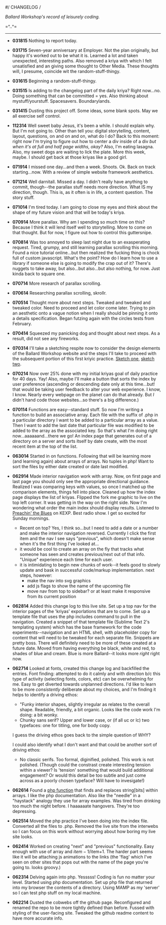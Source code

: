 #/ CHANGELOG /

_Ballard Workshop's record of leisurely coding._

=^..^=
_____

* __031815__ Nothing to report today. 

* __031715__ Seven-year anniversary at Employer. Not the plan originally, but happy it's worked out to be what it is. Learned a lot and taken unexpected, interesting paths. Also removed a kriya with which I felt unsatisfied and an giving some thought to Other Media. These thoughts will, I presume, coincide wit the random-stuff-thingy.

* __031615__ Beginning a random-stuff-thingy. 

* __031515__ Is adding to the changelog part of the daily kriya? Right now...no. Doing something that can be committed = yes. Also thinking about mystuff/yourstuff. Spacesavers. Boundarylands.

* __031415__ Dusting this project off. Some ideas, some blank spots. May we all exercise self control.

* __112314__ Well sweet baby Jesus, it's been a while. I should explain why. But I'm not going to. Other than tell you: digital storytelling, content, layout, questions, on and on and on, what do I do? Back to this moment: right now I'm trying to figure out how to center a div inside of a div _but when it's at full and half page widths, okay?_ Also, I'm eating lasagna. Also, my sweet dogs are waiting to lick the plate. More this week, maybe. I should get back at those kriyas like a good girl. 

* __071914__ I missed one day...and then a week. Shoots. Ok. Back on track starting...now. With a review of simple website framework aesthetics.

* __071214__ Well darnitall. Missed a day. I didn't really have anything to commit, though--the parallax stuff needs more direction. What IS my direction, though. This is, as it often is in life, a content question. The story stuff. 

* __071014__ I'm tired today. I am going to close my eyes and think about the shape of my future vision and that will be today's kriya.

* __070914__ More parallax. Why am I spending so much time on this? Because I think it will lend itself well to storytelling. More to come on that thought. But for now, I figure out how to control this guttersnipe.

* __070814__ Was too annoyed to sleep last night due to an exasperating request. Tired, grumpy, and still learning parallax scrolling this morning. Found a nice tutorial online...but then realized the fucking thing is chock full of custom javascript. What's the point? How do I learn how to use a library if someone else is going to modify the crap out of it? There's nuggets to take away, but also...but also...but also nothing, for now. Just kinda back to square one. 

* __070714__ More research of parallax scrolling. 

* __070614__ Researching parallax scrolling, skrollr.

* __070514__ Thought more about next steps. Tweaked and tweaked and tweaked color. Need to proceed and let color come later. Trying to pin an aesthetic onto a vague notion when I really should be pinning it onto a details specification. Began futzing again with the circles tests from February. 

* __070414__ Squeezed my panicking dog and thought about next steps. As a result, did not see any fireworks.

* __070314__ I'll take a sketching respite now to consider the design elements of the Ballard Workshop website and the steps I'll take to proceed with the subsequent portion of this first kriyic practice. [Sketch one](http://ballardworkshop.com/_img/sketch1_070314.jpg), [sketch two](http://ballardworkshop.com/_img/sketch2_070314.jpg).

* __070214__ Now over 25% done with my initial kriyas goal of daily practice for 40 days. Yay! Also, maybe I'll make a button that sorts the index by user preference (ascending or descending date only at this time...but! that would be taking user feedback to alter your web experience. I know, I know. Nearly every webpage on the planet can do that already. But _I_ didn't hand code those websites...so there's a big difference.)

* __070114__ Functions are easy--standard stuff. So now I'm writing a function to build an associative array. Each file with the suffix of .php in a particular directory I want to be added to a particular array as a value. Then I want to add the last date that particular file was modified to be added to the array as the associated key. So that's what I'm doing right now...aaaaaand...there we go! An index page that generates out of a directory on a server and sorts itself by date create, with the most recent item at the top of the list.

* __063014__ Started in on functions. Following that will be learning more (and learning again) about arrays of arrays. No tuples in php! Want to sort the files by either date created or date last modified.

* __062914__ Made interior navigation work with array. Now, on first page and last page you should only see the appropriate directional guidance. Realized I was comparing keys with values, so once I matched up the comparison elements, things fell into place. Cleaned up how the index page displays the list of kriyas. Flipped the fork me graphic to live on the top left corner. It was getting in the way on the right side. Now I'm wondering what order the main index should display results. Listened to [Preachin' the Blues](http://kexp.org/programs/PreachintheBlues) on KEXP. Best radio show. I get so excited for Sunday mornings.
  * Recent on top? Yes, I think so...but I need to add a date or a number and make the interior navigation reversed. Currently I click the first item and the nav I see says "previous", which doesn't make sense when it's the first thing I've looked at...
  * it would be cool to create an array on the fly that tracks what someone has seen and creates previous/next out of that info. "Unique" experience each time for each user.
  * it is intimidating to begin new chunks of work--it feels good to slowly update and bask in successful code/markup implementation. next steps, however:
      * make the nav into svg graphics
      * add js flags to show the name of the upcoming file
      * move nav from top to sidebar? or at least make it responsive from its current position


* __062814__ Added this change log to this live site. Set up a top nav for the interior pages of the 'kriyas' exporlations that are to come. Set up a template file that uses the php includes command to pull in the navigation. Created a snippet of that template file (Sublime Text 2's templating system) which has the base framework for the code experiments--navigation and an HTML shell, with placeholder copy for content that will need to be tweaked for each separate file. Snippets are pretty boss. There will definitely need to be more of these created at a future date. Moved from having everything be black, white and red, to shades of blue and cream. Blue is more Ballard--it looks more _right_ right now. 

* __062714__ Looked at fonts, created this change log and backfilled the entries. Font finding: attempted to do it calmly and with direction b/c this type of activity (selecting fonts, colors, etc) can be overwhelming for me. Easy to get diverted towards unplanned directions. I'd like to learn to be more _consistently_ deliberate about my choices, and I'm finding it helps to identify a driving ethos: 
  * "Funky interior shapes, slightly irregular as relates to the overall shape. Readable, friendly, a bit organic. Looks like the code work I'm doing: a bit wonky.
  * Chunky sans serif? Upper and lower case, or (if all uc or lc) two typefaces: one for titling, one for body copy. 
  
  I guess the driving ethos goes back to the simple question of WHY? 

  I could also identify what I don't want and that could be another sort of driving ethos:
  
   * No classic serifs. Too formal, diginified, polished. This work is not polished. (Though could the constrast create interesting tension within a viewer? Is 'tension' something that would build additional engagement? Or would this detail be too subtle and just come across as a poorly chosen typeface? Will have to invesigate!)

* __062614__ Found a [php function](http://www.php.net/manual/en/function.str-replace.php) that finds and replaces string[bits] within arrays. I like the php documentation. Also like the "needle" in a "haystack" analogy they use for array examples. Was tired from drinking too much the night before. I haaaaaate hangovers. They're too depressing.

* __062514__ Moved the php practice I've been doing into the index file. Converted all the files to .php. Removed the live site from the interwebs so I can focus on this work without worrying about how boring my live site looks.

* __062414__ Worked on creating "next" and "previous" functionality. Easy enough with use of array and $item-1/$item+1. The harder part seems like it will be attaching js animations to the links (the 'flag' which I've seen on other sites that pops out with the name of the page you're going to. looks groovy.) 

* __062314__ Delving again into php. Yesssss! Coding is fun no matter your level. Started using php documentation. Set up php file that returned into my browser the contents of a directory. Using MAMP as my 'server' so I can test php stuff on my local machine.

* __062214__ Dusted the cobwebs off the github page. Reconfigured and renamed the repo to be more tightly defined than before. Fussed with styling of the user-facing site. Tweaked the github readme content to have more accurate info.
